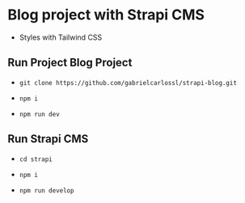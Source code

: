 # Blog project with Strapi CMS
- Styles with Tailwind CSS

## Run Project Blog Project
- `git clone https://github.com/gabrielcarlossl/strapi-blog.git`

- `npm i`

- `npm run dev`

## Run Strapi CMS

- `cd strapi`

- `npm i`

- `npm run develop`
